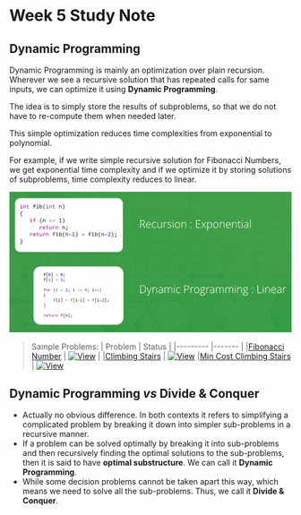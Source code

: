 # Week 5 Study Note
## Dynamic Programming
Dynamic Programming is mainly an optimization over plain recursion. Wherever we see a recursive solution that has repeated calls for same inputs, we can optimize it using **Dynamic Programming**. 

The idea is to simply store the results of subproblems, so that we do not have to re-compute them when needed later. 

This simple optimization reduces time complexities from exponential to polynomial. 

For example, if we write simple recursive solution for Fibonacci Numbers, we get exponential time complexity and if we optimize it by storing solutions of subproblems, time complexity reduces to linear.

![dp1](Assets/DP_1.png)

> Sample Problems:
> |  Problem  | Status |
> |--------- |------- |
> |[Fibonacci Number](https://leetcode.com/problems/fibonacci-number/) | [![View](https://img.shields.io/static/v1?label=View%20My%20Solution&message=√&color=brightgreen&style=?style=for-the-badge&logo=Github)](https://github.com/Fettes/Coding-Exercise/blob/master/DP/509.fibonacci-number.java) |
> |[Climbing Stairs](https://leetcode.com/problems/climbing-stairs/) | [![View](https://img.shields.io/static/v1?label=View%20My%20Solution&message=√&color=brightgreen&style=?style=for-the-badge&logo=Github)](https://github.com/Fettes/Coding-Exercise/blob/master/DP/70.climbing-stairs.java)
> |[Min Cost Climbing Stairs](https://leetcode.com/problems/min-cost-climbing-stairs/) | [![View](https://img.shields.io/static/v1?label=View%20My%20Solution&message=√&color=brightgreen&style=?style=for-the-badge&logo=Github)](https://github.com/Fettes/Coding-Exercise/blob/master/DP/746.min-cost-climbing-stairs.java)


## Dynamic Programming *vs* Divide & Conquer
- Actually no obvious difference. In both contexts it refers to simplifying a complicated problem by breaking it down into simpler sub-problems in a recursive manner. 
- If a problem can be solved optimally by breaking it into sub-problems and then recursively finding the optimal solutions to the sub-problems, then it is said to have **optimal substructure**. We can call it **Dynamic Programming**.
- While some decision problems cannot be taken apart this way, which means we need to solve all the sub-problems. Thus, we call it **Divide & Conquer**.